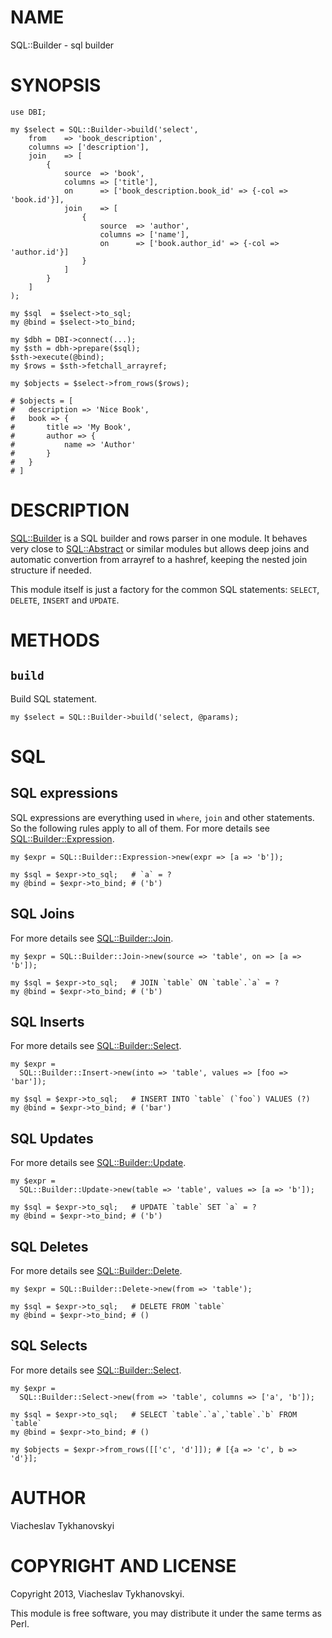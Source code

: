 # NAME

SQL::Builder - sql builder

# SYNOPSIS

    use DBI;

    my $select = SQL::Builder->build('select',
        from    => 'book_description',
        columns => ['description'],
        join    => [
            {
                source  => 'book',
                columns => ['title'],
                on      => ['book_description.book_id' => {-col => 'book.id'}],
                join    => [
                    {
                        source  => 'author',
                        columns => ['name'],
                        on      => ['book.author_id' => {-col => 'author.id'}]
                    }
                ]
            }
        ]
    );

    my $sql  = $select->to_sql;
    my @bind = $select->to_bind;

    my $dbh = DBI->connect(...);
    my $sth = dbh->prepare($sql);
    $sth->execute(@bind);
    my $rows = $sth->fetchall_arrayref;

    my $objects = $select->from_rows($rows);

    # $objects = [
    #   description => 'Nice Book',
    #   book => {
    #       title => 'My Book',
    #       author => {
    #           name => 'Author'
    #       }
    #   }
    # ]

# DESCRIPTION

[SQL::Builder](http://search.cpan.org/perldoc?SQL::Builder) is a SQL builder and rows parser in one module. It behaves very
close to [SQL::Abstract](http://search.cpan.org/perldoc?SQL::Abstract) or similar modules but allows deep joins and automatic
convertion from arrayref to a hashref, keeping the nested join structure if
needed.

This module itself is just a factory for the common SQL statements: `SELECT`,
`DELETE`, `INSERT` and `UPDATE`.

# METHODS

## `build`

Build SQL statement.

    my $select = SQL::Builder->build('select, @params);

# SQL

## SQL expressions

SQL expressions are everything used in `where`, `join` and other statements.
So the following rules apply to all of them. For more details see
[SQL::Builder::Expression](http://search.cpan.org/perldoc?SQL::Builder::Expression).

    my $expr = SQL::Builder::Expression->new(expr => [a => 'b']);

    my $sql = $expr->to_sql;   # `a` = ?
    my @bind = $expr->to_bind; # ('b')

## SQL Joins

For more details see [SQL::Builder::Join](http://search.cpan.org/perldoc?SQL::Builder::Join).

    my $expr = SQL::Builder::Join->new(source => 'table', on => [a => 'b']);

    my $sql = $expr->to_sql;   # JOIN `table` ON `table`.`a` = ?
    my @bind = $expr->to_bind; # ('b')

## SQL Inserts

For more details see [SQL::Builder::Select](http://search.cpan.org/perldoc?SQL::Builder::Select).

    my $expr =
      SQL::Builder::Insert->new(into => 'table', values => [foo => 'bar']);

    my $sql = $expr->to_sql;   # INSERT INTO `table` (`foo`) VALUES (?)
    my @bind = $expr->to_bind; # ('bar')

## SQL Updates

For more details see [SQL::Builder::Update](http://search.cpan.org/perldoc?SQL::Builder::Update).

    my $expr =
      SQL::Builder::Update->new(table => 'table', values => [a => 'b']);

    my $sql = $expr->to_sql;   # UPDATE `table` SET `a` = ?
    my @bind = $expr->to_bind; # ('b')

## SQL Deletes

For more details see [SQL::Builder::Delete](http://search.cpan.org/perldoc?SQL::Builder::Delete).

    my $expr = SQL::Builder::Delete->new(from => 'table');

    my $sql = $expr->to_sql;   # DELETE FROM `table`
    my @bind = $expr->to_bind; # ()

## SQL Selects

For more details see [SQL::Builder::Select](http://search.cpan.org/perldoc?SQL::Builder::Select).

    my $expr =
      SQL::Builder::Select->new(from => 'table', columns => ['a', 'b']);

    my $sql = $expr->to_sql;   # SELECT `table`.`a`,`table`.`b` FROM `table`
    my @bind = $expr->to_bind; # ()

    my $objects = $expr->from_rows([['c', 'd']]); # [{a => 'c', b => 'd'}];

# AUTHOR

Viacheslav Tykhanovskyi

# COPYRIGHT AND LICENSE

Copyright 2013, Viacheslav Tykhanovskyi.

This module is free software, you may distribute it under the same terms as Perl.
